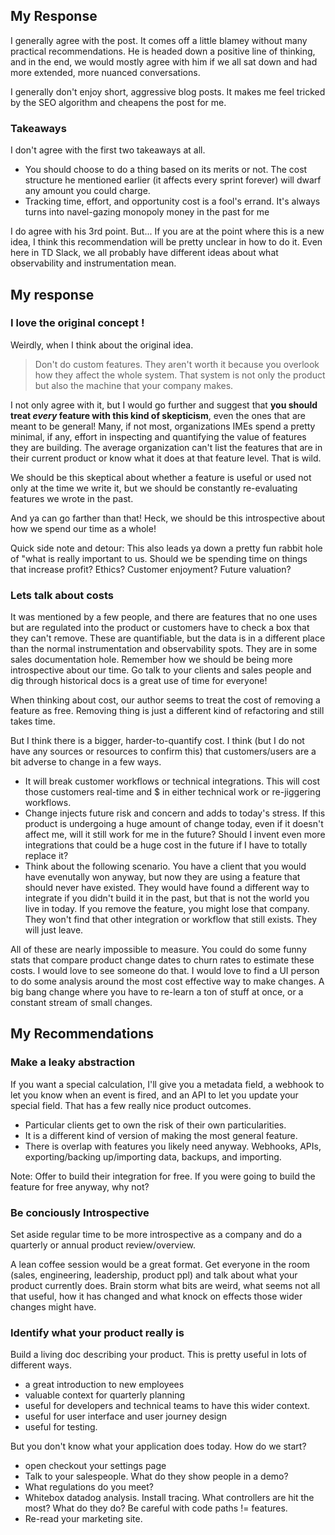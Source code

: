 ## My Response

I generally agree with the post. It comes off a little blamey without many practical recommendations. He is headed down a positive line of thinking, and in the end, we would mostly agree with him if we all sat down and had more extended, more nuanced conversations.



I generally don't enjoy short, aggressive blog posts.  It makes me feel tricked by the SEO algorithm and cheapens the post for me.

### Takeaways

I don't agree with the first two takeaways at all.

- You should choose to do a thing based on its merits or not.  The cost structure he mentioned earlier (it affects every sprint forever) will dwarf any amount you could charge.
- Tracking time, effort, and opportunity cost is a fool's errand.  It's always turns into navel-gazing monopoly money in the past for me

I do agree with his 3rd point.  But... If you are at the point where this is a new idea, I think this recommendation will be pretty unclear in how to do it. Even here in TD Slack, we all probably have different ideas about what observability and instrumentation mean.

## My response

### I love the original concept !

Weirdly, when I think about the original idea.

> Don't do custom features.  They aren't worth it because you overlook how they affect the whole system.  That system is not only the product but also the machine that your company makes.



I not only agree with it, but I would go further and suggest that **you should treat *every* feature with this kind of skepticism**, even the ones that are meant to be general! Many, if not most, organizations IMEs spend a pretty minimal, if any, effort in inspecting and quantifying the value of features they are building.  The average organization can't list the features that are in their current product or know what it does at that feature level. That is wild.

We should be this skeptical about whether a feature is useful or used not only at the time we write it, but we should be constantly re-evaluating features we wrote in the past.

And ya can go farther than that! Heck, we should be this introspective about how we spend our time as a whole!

Quick side note and detour: This also leads ya down a pretty fun rabbit hole of "what is really important to us.  Should we be spending time on things that increase profit? Ethics? Customer enjoyment? Future valuation?

### Lets talk about costs
It was mentioned by a few people, and there are features that no one uses but are regulated into the product or customers have to check a box that they can't remove. These are quantifiable, but the data is in a different place than the normal instrumentation and observability spots. They are in some sales documentation hole.  Remember how we should be being more introspective about our time. Go talk to your clients and sales people and dig through historical docs is a great use of time for everyone!

When thinking about cost, our author seems to treat the cost of removing a feature as free. Removing thing is just a different kind of refactoring and still takes time.

But I think there is a bigger, harder-to-quantify cost. I think (but I do not have any sources or resources to confirm this) that customers/users are a bit adverse to change in a few ways.

- It will break customer workflows or technical integrations. This will cost those customers real-time and $ in either technical work or re-jiggering workflows.
- Change injects future risk and concern and adds to today's stress.  If this product is undergoing a huge amount of change today, even if it doesn't affect me, will it still work for me in the future?  Should I invent even more integrations that could be a huge cost in the future if I have to totally replace it?
- Think about the following scenario.  You have a client that you would have evenutally won anyway, but now they are using a feature that should never have existed.  They would have found a different way to integrate if you didn't build it in the past, but that is not the world you live in today.  If you remove the feature, you might lose that company.  They won't find that other integration or workflow that still exists. They will just leave.

All of these are nearly impossible to measure.  You could do some funny stats that compare product change dates to churn rates to estimate these costs.  I would love to see someone do that.  I would love to find a UI person to do some analysis around the most cost effective way to make changes.  A big bang change where you have to re-learn a ton of stuff at once, or a constant stream of small changes.



## My Recommendations

### Make a leaky abstraction

 If you want a special calculation, I'll give you a metadata field, a webhook to let you know when an event is fired, and an API to let you update your special field.  That has a few really nice product outcomes.

- Particular clients get to own the risk of their own particularities.
- It is a different kind of version of making the most general feature.
- There is overlap with features you likely need anyway.  Webhooks, APIs, exporting/backing up/importing data, backups, and importing.

Note: Offer to build their integration for free. If you were going to build the feature for free anyway, why not?

### Be conciously Introspective

Set aside regular time to be more introspective as a company and do a quarterly or annual product review/overview.

A lean coffee session would be a great format.  Get everyone in the room (sales, engineering, leadership, product ppl) and talk about what your product currently does.  Brain storm what bits are weird, what seems not all that useful, how it has changed and what knock on effects those wider changes might have.

### Identify what your product really is

Build a living doc describing your product.  This is pretty useful in lots of different ways.

- a great introduction to new employees
- valuable context for quarterly planning
- useful for developers and technical teams to have this wider context.
- useful for user interface and user journey design
- useful for testing.

But you don't know what your application does today.  How do we start?

- open checkout your settings page
- Talk to your salespeople.  What do they show people in a demo?
- What regulations do you meet?
- Whitebox datadog analysis. Install tracing. What controllers are hit the most?  What do they do? Be careful with code paths != features.
- Re-read your marketing site.
